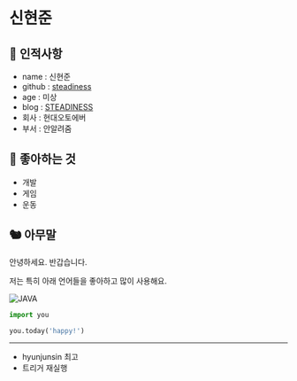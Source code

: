 # 신현준

## 🥸 인적사항

- name : 신현준
- github : [steadiness](https://github.com/steadiness)
- age : 미상
- blog : [STEADINESS](https://steady-life.tistory.com)
- 회사 : 현대오토에버
- 부서 : 안알려줌

## 🥕 좋아하는 것

- 개발
- 게임
- 운동

## 🐿 아무말


안녕하세요. 반갑습니다.

저는 특히 아래 언어들을 좋아하고 많이 사용해요.

![JAVA](https://img.shields.io/badge/Java-007396?style=flat&logo=OpenJDK&logoColor=white)


```python
import you

you.today('happy!')
```

---

- hyunjunsin 최고
- 트리거 재실행